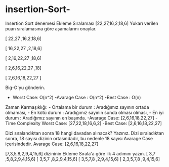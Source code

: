 # insertion-Sort-
Insertion Sort denemesi
Ekleme Sıralaması
[22,27,16,2,18,6]
Yukarı verilen puan sıralamasına göre aşamalarını onaylar.

[ 22,27 ,16,2,18,6]

[ 16,22,27 ,2,18,6]

[ 2,16,22,27 ,18,6]

[ 2,6,16,22,27 ,18]

[ 2,6,16,18,22,27 ]

Big-O'yu gönderin.

- Worst Case: O(n^2)
-Avarage Case : O(n^2)
-Best Case : O(n)

Zaman Karmaşıklığı: - Ortalama bir durum : Aradığımız sayının ortada olmaması, - En kötü durum : Aradığımız sayının sonda olması olması, - En iyi durum : Aradığımız sayının en başında.
-Avarage Case: [2,6,16,18,22,27]
-Time Complexity Worst Case: [27,22,18,16,6,2]
-Best Case: [2,6,16,18,22,27]

Dizi sıralandıktan sonra 18 hangi davadan alınacak? Yazınız.
Dizi sıraladıktan sonra, 18 sayısı dizinin ortasındadır, bu nedenle 18 sayısı Avarage Case içerisindedir.
Avarage Case: [2,6,16,18,22,27]

[7,3,5,8,2,9,4,15,6] dizininin Ekleme Sırala'a göre ilk 4 adımını yazın.
[ 3,7 ,5,8,2,9,4,15,6]
[ 3,5,7 ,8,2,9,4,15,6]
[ 3,5,7,8 ,2,9,4,15,6]
[ 2,3,5,7,8 ,9,4,15,6]
